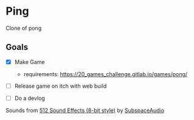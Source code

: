 # Ping
Clone of pong

## Goals
- [X] Make Game
  - requirements: https://20_games_challenge.gitlab.io/games/pong/
- [ ] Release game on itch with web build
- [ ] Do a devlog


Sounds from [512 Sound Effects (8-bit style)](https://opengameart.org/content/512-sound-effects-8-bit-style) 
by [SubspaceAudio](https://opengameart.org/users/subspaceaudio)
